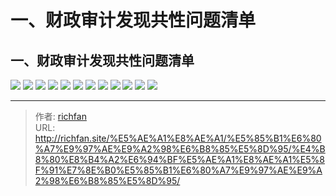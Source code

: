 # 一、财政审计发现共性问题清单

## 一、财政审计发现共性问题清单

![](https://img.richfan.site/audit/审计发现共性问题清单/一、财政审计发现共性问题清单/财政审计发现共性问题清单_页面_001.webp)
![](https://img.richfan.site/audit/审计发现共性问题清单/一、财政审计发现共性问题清单/财政审计发现共性问题清单_页面_002.webp)
![](https://img.richfan.site/audit/审计发现共性问题清单/一、财政审计发现共性问题清单/财政审计发现共性问题清单_页面_003.webp)
![](https://img.richfan.site/audit/审计发现共性问题清单/一、财政审计发现共性问题清单/财政审计发现共性问题清单_页面_004.webp)
![](https://img.richfan.site/audit/审计发现共性问题清单/一、财政审计发现共性问题清单/财政审计发现共性问题清单_页面_005.webp)
![](https://img.richfan.site/audit/审计发现共性问题清单/一、财政审计发现共性问题清单/财政审计发现共性问题清单_页面_006.webp)
![](https://img.richfan.site/audit/审计发现共性问题清单/一、财政审计发现共性问题清单/财政审计发现共性问题清单_页面_007.webp)
![](https://img.richfan.site/audit/审计发现共性问题清单/一、财政审计发现共性问题清单/财政审计发现共性问题清单_页面_008.webp)
![](https://img.richfan.site/audit/审计发现共性问题清单/一、财政审计发现共性问题清单/财政审计发现共性问题清单_页面_009.webp)
![](https://img.richfan.site/audit/审计发现共性问题清单/一、财政审计发现共性问题清单/财政审计发现共性问题清单_页面_010.webp)
![](https://img.richfan.site/audit/审计发现共性问题清单/一、财政审计发现共性问题清单/财政审计发现共性问题清单_页面_011.webp)
![](https://img.richfan.site/audit/审计发现共性问题清单/一、财政审计发现共性问题清单/财政审计发现共性问题清单_页面_012.webp)



---

> 作者: [richfan](https://richfan.site/)  
> URL: http://richfan.site/%E5%AE%A1%E8%AE%A1/%E5%85%B1%E6%80%A7%E9%97%AE%E9%A2%98%E6%B8%85%E5%8D%95/%E4%B8%80%E8%B4%A2%E6%94%BF%E5%AE%A1%E8%AE%A1%E5%8F%91%E7%8E%B0%E5%85%B1%E6%80%A7%E9%97%AE%E9%A2%98%E6%B8%85%E5%8D%95/  

